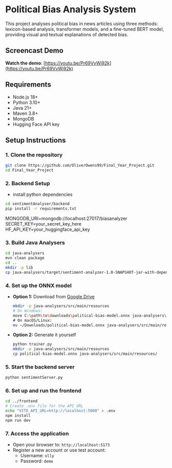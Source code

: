 ﻿# Political Bias Analysis System

This project analyses political bias in news articles using three methods: lexicon-based analysis, transformer models, and a fine-tuned BERT model, providing visual and textual explanations of detected bias.

## Screencast Demo

**Watch the demo**: [https://youtu.be/Pr69VvWj92k](https://youtu.be/Pr69VvWj92k)

## Requirements

- Node.js 18+
- Python 3.10+
- Java 21+
- Maven 3.8+
- MongoDB
- Hugging Face API key

## Setup Instructions

### 1. Clone the repository
```bash
git clone https://github.com/OliverOwens99/Final_Year_Project.git
cd Final_Year_Project
```

### 2. Backend Setup

- install python dependencies 

```bash
cd sentimentAnalyser/backend
pip install -r requirements.txt
```
MONGODB_URI=mongodb://localhost:27017/biasanalyzer
SECRET_KEY=your_secret_key_here
HF_API_KEY=your_huggingface_api_key


### 3. Build Java Analysers
```bash
cd java-analysers
mvn clean package
cd ..
mkdir -p lib
cp java-analysers/target/sentiment-analyzer-1.0-SNAPSHOT-jar-with-dependencies.jar lib/
```




### 4. Set up the ONNX model
* **Option 1:** Download from [Google Drive](https://drive.google.com/drive/folders/1DyQ_pQqyh6O42njOs4xSTV2ZYJl4Locb?usp=sharing)
  ```bash
  mkdir -p java-analysers/src/main/resources
  # On Windows:
  move C:\path\to\downloads\political-bias-model.onnx java-analysers\src\main\resources\
  # On macOS/Linux:
  mv ~/Downloads/political-bias-model.onnx java-analysers/src/main/resources/
  ```

* **Option 2:** Generate it yourself
  ```bash
  python trainer.py
  mkdir -p java-analysers/src/main/resources
  cp political-bias-model.onnx java-analysers/src/main/resources/
  ```

### 5. Start the backend server
```bash
python sentimentServer.py
```

### 6. Set up and run the frontend
```bash
cd ../frontend
# Create .env file for the API URL
echo "VITE_API_URL=http://localhost:5000" > .env
npm install
npm run dev
```

### 7. Access the application
* Open your browser to: `http://localhost:5173`
* Register a new account or use test account:
  * Username: `olly`
  * Password: `demo`

